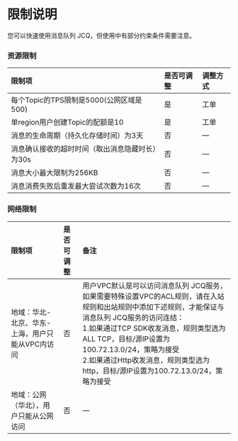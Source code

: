 # 限制说明

您可以快速使用消息队列 JCQ，但使用中有部分约束条件需要注意。

### 资源限制  
| 限制项	| 是否可调整	| 调整方式 |
| :- | :- | :- |
|每个Topic的TPS限制是5000(公网区域是500)|是|工单|
|单region用户创建Topic的配额是10|是|工单|
|消息的生命周期（持久化存储时间）为3天|否|—|
|消息确认接收的超时时间（取出消息隐藏时长）为30s|否	|—|
|消息大小最大限制为256KB|否	|—|
|消息消费失败后重发最大尝试次数为16次|否|—|


### 网络限制  
| 限制项	| 是否可调整	| 备注 |
| :- | :- | :- |
|地域：华北-北京、华东-上海，用户只能从VPC内访问|否|用户VPC默认是可以访问消息队列 JCQ服务，如果需要特殊设置VPC的ACL规则，请在入站规则和出站规则中添加下述规则，才能保证与消息队列 JCQ服务的访问连结：<br/> 1.如果通过TCP SDK收发消息，规则类型选为ALL TCP，目标/源IP设置为100.72.13.0/24，策略为接受<br/> 2.如果通过Http收发消息，规则类型选为http，目标/源IP设置为100.72.13.0/24，策略为接受|
|地域：公网（华北），用户只能从公网访问|否|—|
